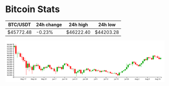 # Bitcoin Stats

BTC/USDT|24h change|24h high|24h low|
|---|---|---|---|
|$45772.48|-0.23%|$46222.40|$44203.28|

<img src="./chart.svg">
